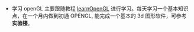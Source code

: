 * 学习 openGL 
主要跟随教程 [learnOpenGL](https://learnopengl-cn.github.io) 进行学习。每天学习一个基本知识点，在一个月内做到初通 OPENGL, 能完成一个基本的 3d 图形软件，可参考 **实验楼**。

